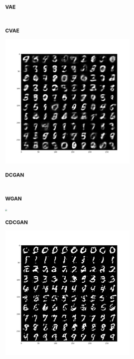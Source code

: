 ### VAE

<img src="./img/VAE.gif" alt="" style="zoom:40%;" />

### CVAE

<img src="./img/CVAE.gif" alt="" style="zoom:40%;" />

### DCGAN

<img src="./img/DCGAN.gif" alt="" style="zoom:40%;" />

### WGAN

<img src="./img/WGAN.gif" style="zoom:40%;" />

### CDCGAN

<img src="./img/CDCGAN.gif" style="zoom:40%;" />